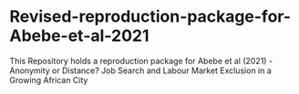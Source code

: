 # Revised-reproduction-package-for-Abebe-et-al-2021
This Repository holds a reproduction package for Abebe et al (2021) - Anonymity or Distance? Job Search and Labour Market Exclusion in a Growing African City

